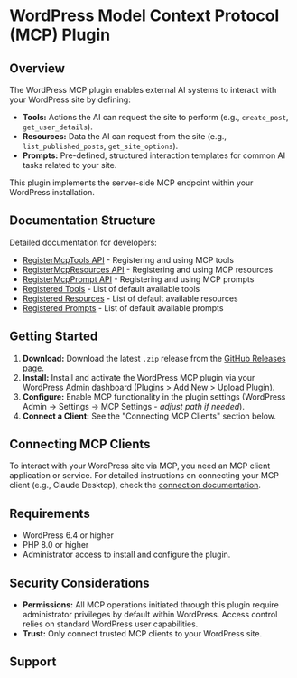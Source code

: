 # WordPress Model Context Protocol (MCP) Plugin

## Overview

The WordPress MCP plugin enables external AI systems to interact with your WordPress site by defining:

-   **Tools:** Actions the AI can request the site to perform (e.g., `create_post`, `get_user_details`).
-   **Resources:** Data the AI can request from the site (e.g., `list_published_posts`, `get_site_options`).
-   **Prompts:** Pre-defined, structured interaction templates for common AI tasks related to your site.

This plugin implements the server-side MCP endpoint within your WordPress installation.

## Documentation Structure

Detailed documentation for developers:

-   [RegisterMcpTools API](register-mcp-tools.md) - Registering and using MCP tools
-   [RegisterMcpResources API](register-mcp-resources.md) - Registering and using MCP resources
-   [RegisterMcpPrompt API](register-mcp-prompt.md) - Registering and using MCP prompts
-   [Registered Tools](registered-tools.md) - List of default available tools
-   [Registered Resources](registered-resources.md) - List of default available resources
-   [Registered Prompts](registered-prompts.md) - List of default available prompts

## Getting Started

1.  **Download:** Download the latest `.zip` release from the [GitHub Releases page](https://github.com/Automattic/wordpress-mcp/releases).
2.  **Install:** Install and activate the WordPress MCP plugin via your WordPress Admin dashboard (Plugins > Add New > Upload Plugin).
3.  **Configure:** Enable MCP functionality in the plugin settings (WordPress Admin -> Settings -> MCP Settings - _adjust path if needed_).
4.  **Connect a Client:** See the "Connecting MCP Clients" section below.

## Connecting MCP Clients

To interact with your WordPress site via MCP, you need an MCP client application or service. For detailed instructions on connecting your MCP client (e.g., Claude Desktop), check the [connection documentation](https://github.com/Automattic/mcp-wordpress-remote).

## Requirements

-   WordPress 6.4 or higher
-   PHP 8.0 or higher
-   Administrator access to install and configure the plugin.

## Security Considerations

-   **Permissions:** All MCP operations initiated through this plugin require administrator privileges by default within WordPress. Access control relies on standard WordPress user capabilities.
-   **Trust:** Only connect trusted MCP clients to your WordPress site.

## Support
